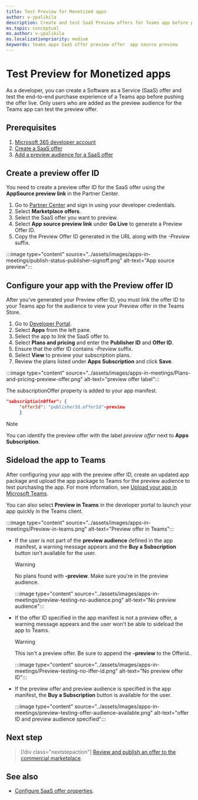 ```yaml
---
title: Test Preview for Monetized apps 
author: v-ypalikila
description: Create and test SaaS Preview offers for Teams app before pushing the offer live.
ms.topic: conceptual
ms.author: v-ypalikila
ms.localizationpriority: medium
keywords: teams apps SaaS offer preview offer  app source preview
---
```


# Test Preview for Monetized apps

As a developer, you can create a Software as a Service (SaaS) offer and test the end-to-end purchase experience of a Teams app before pushing the offer live. Only users who are added as the preview audience for the Teams app can test the preview offer.

## Prerequisites

1. [Microsoft 365 developer account](/office/developer-program/microsoft-365-developer-program-get-started)
1. [Create a SaaS offer](/azure/marketplace/create-saas-dev-test-offer)
1. [Add a preview audience for a SaaS offer](/azure/marketplace/create-new-saas-offer-preview)

## Create a preview offer ID

You need to create a preview offer ID for the SaaS offer using the **AppSource preview link** in the Partner Center.

1. Go to [Partner Center](https://go.microsoft.com/fwlink/?linkid=2166002) and sign in using your developer credentials.
1. Select **Marketplace offers**.
1. Select the SaaS offer you want to preview.
1. Select **App source preview link** under **Go Live** to generate a Preview Offer ID.
1. Copy the Preview Offer ID generated in the URL along with the *-Preview* suffix.

:::image type="content" source="../assets/images/apps-in-meetings/publish-status-publisher-signoff.png" alt-text="App source preview":::

## Configure your app with the Preview offer ID

After you've generated your Preview offer ID, you must link the offer ID to your Teams app for the audience to view your Preview offer in the Teams Store.

1. Go to [Developer Portal](https://dev.teams.microsoft.com/).
1. Select **Apps** from the left pane.
1. Select the app to link the SaaS offer to.
1. Select **Plans and pricing** and enter the **Publisher ID** and **Offer ID**.
  1. Ensure that the offer ID contains *-Preview* suffix.
1. Select **View** to preview your subscription plans.
1. Review the plans listed under **Apps Subscription** and click **Save**.

:::image type="content" source="../assets/images/apps-in-meetings/Plans-and-pricing-preview-offer.png" alt-text="preview offer label":::

The subscriptionOffer property is added to your app manifest.
```json
"subscriptio(nOffer": {
     "offerId": "publisherId.offerId"-preview  
     }
```
>[!NOTE]
> You can identify the preview offer with the label *preview offer* next to **Apps Subscription**.

## Sideload the app to Teams

After configuring your app with the preview offer ID, create an updated app package and upload the app package to Teams for the preview audience to test purchasing the app. For more information, see [Upload your app in Microsoft Teams](/concepts/deploy-and-publish/apps-upload).
 
You can also select **Preview in Teams** in the developer portal to launch your app quickly in the Teams client.

:::image type="content" source="../assets/images/apps-in-meetings/Preview-in-teams.png" alt-text="Preview offer in Teams":::



* If the user is not part of the **preview audience** defined in the app manifest, a warning message appears and the **Buy a Subscription** button isn't available for the user.

    >[!WARNING]
    > No plans found with **-preview**. Make sure you're in the preview audience.

    :::image type="content" source="../assets/images/apps-in-meetings/preview-testing-no-audience.png" alt-text="No preview audience":::

* If the offer ID specified in the app manifest is not a preview offer, a warning message appears and the user won't be able to sideload the app to Teams.

    >[!WARNING]
    > This isn't a preview offer. Be sure to append the **-preview** to the Offerid..

    :::image type="content" source="../assets/images/apps-in-meetings/Preview-testing-no-iffer-id.png" alt-text="No preview offer ID":::

* If the preview offer and preview audience is specified in the app manifest, the **Buy a Subscription** button is available for the user.

    :::image type="content" source="../assets/images/apps-in-meetings/preview-testing-offer-audience-available.png" alt-text="offer ID and preview audience specified":::

## Next step

> [!div class="nextstepaction"]
> [Review and publish an offer to the commercial marketplace](/azure/marketplace/review-publish-offer#validation-and-publishing-steps).

## See also

* [Configure SaaS offer properties](/azure/marketplace/create-new-saas-offer-properties).